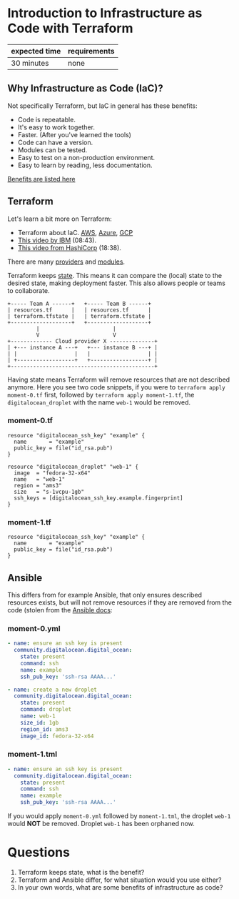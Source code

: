 # Introduction to Infrastructure as Code with Terraform

|expected time|requirements|
|-------------|------------|
|30 minutes   |none        |

## Why Infrastructure as Code (IaC)?

Not specifically Terraform, but IaC in general has these benefits:

- Code is repeatable.
- It's easy to work together.
- Faster. (After you've learned the tools)
- Code can have a version.
- Modules can be tested.
- Easy to test on a non-production environment.
- Easy to learn by reading, less documentation.

[Benefits are listed here](https://phoenixnap.com/blog/infrastructure-as-code-best-practices-tools)

## Terraform

Let's learn a bit more on Terraform:

- Terraform about IaC. [AWS](https://learn.hashicorp.com/tutorials/terraform/infrastructure-as-code?in=terraform/aws-get-started), [Azure](https://learn.hashicorp.com/tutorials/terraform/infrastructure-as-code?in=terraform/azure-get-started), [GCP](https://learn.hashicorp.com/tutorials/terraform/infrastructure-as-code?in=terraform/gcp-get-started)
- [This video by IBM](https://www.youtube.com/watch?v=HmxkYNv1ksg) (08:43).
- [This video from HashiCorp](https://www.youtube.com/watch?v=h970ZBgKINg) (18:38).

There are many [providers](https://registry.terraform.io/browse/providers) and [modules](https://registry.terraform.io/browse/modules).

Terraform keeps [state](https://www.terraform.io/docs/state/index.html). This means it can compare the (local) state to the desired state, making deployment faster. This also allows people or teams to collaborate.

```text
+----- Team A ------+   +----- Team B ------+
| resources.tf      |   | resources.tf      |
| terraform.tfstate |   | terraform.tfstate |
+-------------------+   +-------------------+
         |                       |
         V                       V
+------------- Cloud provider X --------------+
| +--- instance A ---+   +--- instance B ---+ |
| |                  |   |                  | |
| +------------------+   +------------------+ |
+---------------------------------------------+
```

Having state means Terraform will remove resources that are not described anymore. Here you see two code snippets, if you were to `terraform apply moment-0.tf` first, followed by `terraform apply moment-1.tf`, the `digitalocean_droplet` with the name `web-1` would be removed.

### moment-0.tf

```
resource "digitalocean_ssh_key" "example" {
  name       = "example"
  public_key = file("id_rsa.pub")
}

resource "digitalocean_droplet" "web-1" {
  image  = "fedora-32-x64"
  name   = "web-1"
  region = "ams3"
  size   = "s-1vcpu-1gb"
  ssh_keys = [digitalocean_ssh_key.example.fingerprint]
}
```

### moment-1.tf

```
resource "digitalocean_ssh_key" "example" {
  name       = "example"
  public_key = file("id_rsa.pub")
}
```

## Ansible

This differs from for example Ansible, that only ensures described resources exists, but will not remove resources if they are removed from the code (stolen from the [Ansible docs](https://docs.ansible.com/ansible/latest/collections/community/digitalocean/digital_ocean_module.html):

### moment-0.yml

```yaml
- name: ensure an ssh key is present
  community.digitalocean.digital_ocean:
    state: present
    command: ssh
    name: example
    ssh_pub_key: 'ssh-rsa AAAA...'

- name: create a new droplet
  community.digitalocean.digital_ocean:
    state: present
    command: droplet
    name: web-1
    size_id: 1gb
    region_id: ams3
    image_id: fedora-32-x64
```

### moment-1.tml

```yaml
- name: ensure an ssh key is present
  community.digitalocean.digital_ocean:
    state: present
    command: ssh
    name: example
    ssh_pub_key: 'ssh-rsa AAAA...'
```

If you would apply `moment-0.yml` followed by `moment-1.tml`, the droplet `web-1` would **NOT** be removed. Droplet `web-1` has been orphaned now.

# Questions

1. Terraform keeps state, what is the benefit?
2. Terraform and Ansible differ, for what situation would you use either?
3. In your own words, what are some benefits of infrastructure as code?
